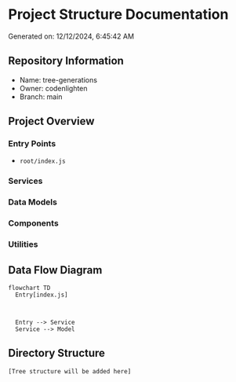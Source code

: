# Project Structure Documentation
Generated on: 12/12/2024, 6:45:42 AM

## Repository Information
- Name: tree-generations
- Owner: codenlighten
- Branch: main

## Project Overview

### Entry Points
- `root/index.js`

### Services


### Data Models


### Components


### Utilities


## Data Flow Diagram
```mermaid
flowchart TD
  Entry[index.js]
  
  
  
  Entry --> Service
  Service --> Model
```

## Directory Structure
```
[Tree structure will be added here]
```
